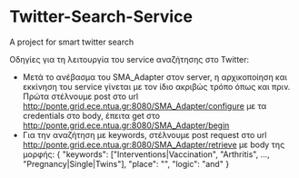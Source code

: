 # Twitter-Search-Service
A project for smart twitter search 

Οδηγίες για τη λειτουργία του service αναζήτησης στο Twitter:
- Μετά το ανέβασμα του SMA_Adapter στον server, η αρχικοποίηση και εκκίνηση του service γίνεται με τον ίδιο ακριβώς τρόπο όπως και πριν. Πρώτα στέλνουμε post στο url http://ponte.grid.ece.ntua.gr:8080/SMA_Adapter/configure με τα credentials στο body, έπειτα get στο http://ponte.grid.ece.ntua.gr:8080/SMA_Adapter/begin
- Για την αναζήτηση με keywords, στέλνουμε post request στο url http://ponte.grid.ece.ntua.gr:8080/SMA_Adapter/retrieve με body της μορφής:
{
  "keywords": ["Interventions|Vaccination", "Arthritis", ..., "Pregnancy|Single|Twins"],
  "place": "",
  "logic": "and"
}
